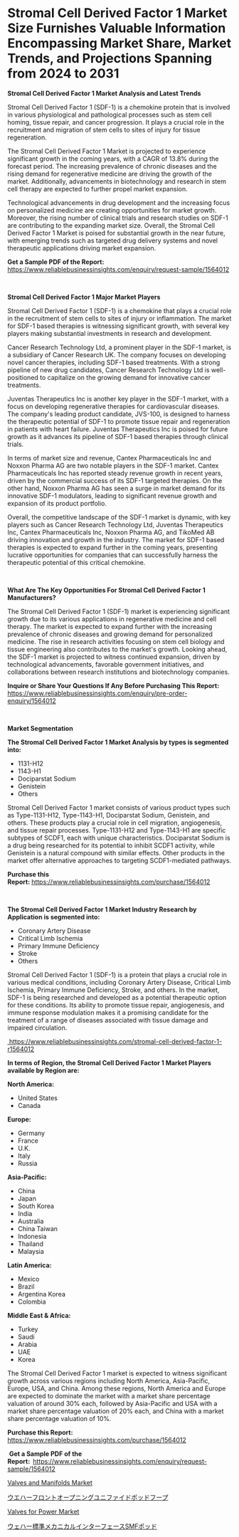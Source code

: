 <p><h1>Stromal Cell Derived Factor 1 Market Size Furnishes Valuable Information Encompassing Market Share, Market Trends, and Projections Spanning from 2024 to 2031</h1></p><p><strong>Stromal Cell Derived Factor 1 Market Analysis and Latest Trends</strong></p>
<p><p>Stromal Cell Derived Factor 1 (SDF-1) is a chemokine protein that is involved in various physiological and pathological processes such as stem cell homing, tissue repair, and cancer progression. It plays a crucial role in the recruitment and migration of stem cells to sites of injury for tissue regeneration.</p><p>The Stromal Cell Derived Factor 1 Market is projected to experience significant growth in the coming years, with a CAGR of 13.8% during the forecast period. The increasing prevalence of chronic diseases and the rising demand for regenerative medicine are driving the growth of the market. Additionally, advancements in biotechnology and research in stem cell therapy are expected to further propel market expansion.</p><p>Technological advancements in drug development and the increasing focus on personalized medicine are creating opportunities for market growth. Moreover, the rising number of clinical trials and research studies on SDF-1 are contributing to the expanding market size. Overall, the Stromal Cell Derived Factor 1 Market is poised for substantial growth in the near future, with emerging trends such as targeted drug delivery systems and novel therapeutic applications driving market expansion.</p></p>
<p><strong>Get a Sample PDF of the Report:&nbsp;</strong> <a href="https://www.reliablebusinessinsights.com/enquiry/request-sample/1564012">https://www.reliablebusinessinsights.com/enquiry/request-sample/1564012</a></p>
<p>&nbsp;</p>
<p><strong>Stromal Cell Derived Factor 1 Major Market Players</strong></p>
<p><p>Stromal Cell Derived Factor 1 (SDF-1) is a chemokine that plays a crucial role in the recruitment of stem cells to sites of injury or inflammation. The market for SDF-1 based therapies is witnessing significant growth, with several key players making substantial investments in research and development.</p><p>Cancer Research Technology Ltd, a prominent player in the SDF-1 market, is a subsidiary of Cancer Research UK. The company focuses on developing novel cancer therapies, including SDF-1 based treatments. With a strong pipeline of new drug candidates, Cancer Research Technology Ltd is well-positioned to capitalize on the growing demand for innovative cancer treatments.</p><p>Juventas Therapeutics Inc is another key player in the SDF-1 market, with a focus on developing regenerative therapies for cardiovascular diseases. The company's leading product candidate, JVS-100, is designed to harness the therapeutic potential of SDF-1 to promote tissue repair and regeneration in patients with heart failure. Juventas Therapeutics Inc is poised for future growth as it advances its pipeline of SDF-1 based therapies through clinical trials.</p><p>In terms of market size and revenue, Cantex Pharmaceuticals Inc and Noxxon Pharma AG are two notable players in the SDF-1 market. Cantex Pharmaceuticals Inc has reported steady revenue growth in recent years, driven by the commercial success of its SDF-1 targeted therapies. On the other hand, Noxxon Pharma AG has seen a surge in market demand for its innovative SDF-1 modulators, leading to significant revenue growth and expansion of its product portfolio.</p><p>Overall, the competitive landscape of the SDF-1 market is dynamic, with key players such as Cancer Research Technology Ltd, Juventas Therapeutics Inc, Cantex Pharmaceuticals Inc, Noxxon Pharma AG, and TikoMed AB driving innovation and growth in the industry. The market for SDF-1 based therapies is expected to expand further in the coming years, presenting lucrative opportunities for companies that can successfully harness the therapeutic potential of this critical chemokine.</p></p>
<p>&nbsp;</p>
<p><strong>What Are The Key Opportunities For Stromal Cell Derived Factor 1 Manufacturers?</strong></p>
<p><p>The Stromal Cell Derived Factor 1 (SDF-1) market is experiencing significant growth due to its various applications in regenerative medicine and cell therapy. The market is expected to expand further with the increasing prevalence of chronic diseases and growing demand for personalized medicine. The rise in research activities focusing on stem cell biology and tissue engineering also contributes to the market's growth. Looking ahead, the SDF-1 market is projected to witness continued expansion, driven by technological advancements, favorable government initiatives, and collaborations between research institutions and biotechnology companies.</p></p>
<p><strong>Inquire or Share Your Questions If Any Before Purchasing This Report:</strong> <a href="https://www.reliablebusinessinsights.com/enquiry/pre-order-enquiry/1564012">https://www.reliablebusinessinsights.com/enquiry/pre-order-enquiry/1564012</a></p>
<p>&nbsp;</p>
<p><strong>Market Segmentation</strong></p>
<p><strong>The Stromal Cell Derived Factor 1 Market Analysis by types is segmented into:</strong></p>
<p><ul><li>1131-H12</li><li>1143-H1</li><li>Dociparstat Sodium</li><li>Genistein</li><li>Others</li></ul></p>
<p><p>Stromal Cell Derived Factor 1 market consists of various product types such as Type-1131-H12, Type-1143-H1, Dociparstat Sodium, Genistein, and others. These products play a crucial role in cell migration, angiogenesis, and tissue repair processes. Type-1131-H12 and Type-1143-H1 are specific subtypes of SCDF1, each with unique characteristics. Dociparstat Sodium is a drug being researched for its potential to inhibit SCDF1 activity, while Genistein is a natural compound with similar effects. Other products in the market offer alternative approaches to targeting SCDF1-mediated pathways.</p></p>
<p><strong>Purchase this Report:&nbsp;</strong><a href="https://www.reliablebusinessinsights.com/purchase/1564012">https://www.reliablebusinessinsights.com/purchase/1564012</a></p>
<p>&nbsp;</p>
<p><strong>The Stromal Cell Derived Factor 1 Market Industry Research by Application is segmented into:</strong></p>
<p><ul><li>Coronary Artery Disease</li><li>Critical Limb Ischemia</li><li>Primary Immune Deficiency</li><li>Stroke</li><li>Others</li></ul></p>
<p><p>Stromal Cell Derived Factor 1 (SDF-1) is a protein that plays a crucial role in various medical conditions, including Coronary Artery Disease, Critical Limb Ischemia, Primary Immune Deficiency, Stroke, and others. In the market, SDF-1 is being researched and developed as a potential therapeutic option for these conditions. Its ability to promote tissue repair, angiogenesis, and immune response modulation makes it a promising candidate for the treatment of a range of diseases associated with tissue damage and impaired circulation.</p></p>
<p><a href="https://www.reliablebusinessinsights.com/stromal-cell-derived-factor-1-r1564012">&nbsp;https://www.reliablebusinessinsights.com/stromal-cell-derived-factor-1-r1564012</a></p>
<p><strong>In terms of Region, the Stromal Cell Derived Factor 1 Market Players available by Region are:</strong></p>
<p>
    <p> <strong> North America: </strong>
        <ul>
            <li>United States</li>
            <li>Canada</li>
        </ul>
        </p> 
    <p> <strong> Europe: </strong>
        <ul>
            <li>Germany</li>
            <li>France</li>
            <li>U.K.</li>
            <li>Italy</li>
            <li>Russia</li>
        </ul>
        </p> 
    <p> <strong> Asia-Pacific: </strong>
        <ul>
            <li>China</li>
            <li>Japan</li>
            <li>South Korea</li>
            <li>India</li>
            <li>Australia</li>
            <li>China Taiwan</li>
            <li>Indonesia</li>
            <li>Thailand</li>
            <li>Malaysia</li>
        </ul>
        </p> 
    <p> <strong> Latin America: </strong>
        <ul>
            <li>Mexico</li>
            <li>Brazil</li>
            <li>Argentina Korea</li>
            <li>Colombia</li>
        </ul>
        </p> 
    <p> <strong> Middle East & Africa: </strong>
        <ul>
            <li>Turkey</li>
            <li>Saudi</li>
            <li>Arabia</li>
            <li>UAE</li>
            <li>Korea</li>
        </ul>
    </p>
    </p>
<p><p>The Stromal Cell Derived Factor 1 market is expected to witness significant growth across various regions including North America, Asia-Pacific, Europe, USA, and China. Among these regions, North America and Europe are expected to dominate the market with a market share percentage valuation of around 30% each, followed by Asia-Pacific and USA with a market share percentage valuation of 20% each, and China with a market share percentage valuation of 10%.</p></p>
<p><strong>Purchase this Report: </strong><a href="https://www.reliablebusinessinsights.com/purchase/1564012">https://www.reliablebusinessinsights.com/purchase/1564012</a></p>
<p>&nbsp;<strong>Get a Sample PDF of the Report:&nbsp;&nbsp;</strong><a href="https://www.reliablebusinessinsights.com/enquiry/request-sample/1564012">https://www.reliablebusinessinsights.com/enquiry/request-sample/1564012</a></p>
<p><strong></strong></p>
<p><p><a href="https://github.com/sarohimweaach77/Market-Research-Report-List-1/blob/main/valves-and-manifolds-market.md">Valves and Manifolds Market</a></p><p><a href="https://github.com/AhmadMann1950/Market-Research-Report-List-1/blob/main/1931882177544.md">ウエハーフロントオープニングユニファイドポッドフープ</a></p><p><a href="https://github.com/ajiariaa/Market-Research-Report-List-1/blob/main/valves-for-power-market.md">Valves for Power Market</a></p><p><a href="https://github.com/qwpelcjko9242629/Market-Research-Report-List-3/blob/main/7126381177545.md">ウェハー標準メカニカルインターフェースSMFポッド</a></p></p>
